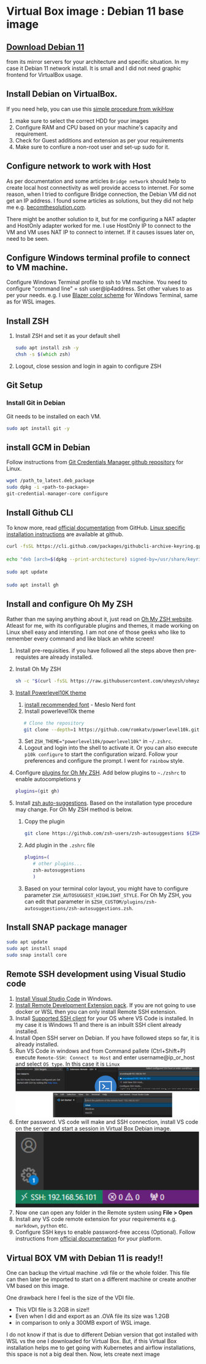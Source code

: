 # Virtual Box image : Debian 11 base image

## [Download Debian 11](https://www.debian.org/CD/http-ftp/#stable) 

from its mirror servers for your architecture and specific situation. In my case it Debian 11 network install. It is small and I did not need graphic frontend for VirtualBox usage.
## Install Debian on VirtualBox. 

If you need help, you can use this [simple procedure from wikiHow](https://www.wikihow.com/Install-Debian-in-Virtualbox)
   1. make sure to select the correct HDD for your images
   2. Configure RAM and CPU based on your machine's capacity and requirement.
   3. Check for Guest additions and extension as per your requirements
   4. Make sure to confiure a non-root user and set-up sudo for it.

## Configure network to work with Host

As per documentation and some articles `Bridge network` should help to create local host connectivity as well provide access to internet. 
For some reason, when I tried to configure Bridge connection, the Debian VM did not get an IP address. I found some articles as solutions, but they did not help me e.g. [becomthesolution.com](https://becomethesolution.com/blogs/mac/no-network-connectivity-bridged-adapter-virtualbox).

There might be another solution to it, but for me configuring a NAT adapter and HostOnly adapter worked for me.
I use HostOnly IP to connect to the VM and VM uses NAT IP to connect to internet. If it causes issues later on, need to be seen.

## Configure Windows terminal profile to connect to VM machine.

Configure Windows Terminal profile to ssh to VM machine. You need to configure "command line" = ssh user@ip4address.
Set other values to as per your needs. e.g. I use [Blazer color scheme](https://windowsterminalthemes.dev/?theme=Blazer) for Windows Terminal, same as for WSL images.

## Install ZSH

1. Install ZSH and set it as your default shell

   ```zsh
   sudo apt install zsh -y
   chsh -s $(which zsh)
   ```

2. Logout, close session and login in again to configure ZSH

## Git Setup

### Install Git in Debian

  Git needs to be installed on each VM.

  ```zsh
  sudo apt install git -y
  ```

## install GCM in Debian

Follow instructions from [Git Credentials Manager github repository](https://github.com/GitCredentialManager/git-credential-manager/blob/main/README.md#linux-install-instructions) for Linux.

```zsh
wget /path_to_latest.deb_package
sudo dpkg -i <path-to-package>
git-credential-manager-core configure
```

## Install Github CLI

To know more, read [official documentation](https://cli.github.com/) from GitHub. [Linux specific installation instructions](https://github.com/cli/cli/blob/trunk/docs/install_linux.md) are available at github.

```zsh
curl -fsSL https://cli.github.com/packages/githubcli-archive-keyring.gpg | sudo dd of=/usr/share/keyrings/githubcli-archive-keyring.gpg

echo "deb [arch=$(dpkg --print-architecture) signed-by=/usr/share/keyrings/githubcli-archive-keyring.gpg] https://cli.github.com/packages stable main" | sudo tee /etc/apt/sources.list.d/github-cli.list > /dev/null

sudo apt update

sudo apt install gh
```

## Install and configure Oh My ZSH

Rather than me saying anything about it, just read on [Oh My ZSH website](https://ohmyz.sh/). Atleast for me, with its configurable plugins and themes, it made working on Linux shell easy and intersting. I am not one of those geeks who like to remember every command and like black an white screen!

1. Install pre-requisities. if you have followed all the steps above then pre-requistes are already installed.
2. Install Oh My ZSH

   ```zsh
   sh -c "$(curl -fsSL https://raw.githubusercontent.com/ohmyzsh/ohmyzsh/master/tools/install.sh)"
   ```

3. [Install Powerlevel10K theme](https://github.com/romkatv/powerlevel10k)
   1. [install recommended font](https://github.com/romkatv/powerlevel10k#meslo-nerd-font-patched-for-powerlevel10k) - Meslo Nerd font
   2. Install powerlevel10k theme

   ```zsh
      # Clone the repository
      git clone --depth=1 https://github.com/romkatv/powerlevel10k.git ${ZSH_CUSTOM:-$HOME/.oh-my-zsh/custom}/themes/powerlevel10k
      ```

   3. Set `ZSH_THEME="powerlevel10k/powerlevel10k"` in `~/.zshrc`.
   4. Logout and login into the shell to activate it. Or you can also execute `p10k configure` to start the configuration wizard. Follow your preferences and configure the prompt. I went for `rainbow` style.
   

4. Configure [plugins for Oh My ZSH](https://github.com/ohmyzsh/ohmyzsh/wiki/Plugins). Add below plugins to `~./zshrc` to enable autocompletions
y
   ```zsh
   plugins=(git gh)
   ```

5. Install [zsh auto-suggestions](https://github.com/zsh-users/zsh-autosuggestions). Based on the installation type procedure may change. For Oh My ZSH method is below.  

   1. Copy the plugin

      ```zsh
      git clone https://github.com/zsh-users/zsh-autosuggestions ${ZSH_CUSTOM:-~/.oh-my-zsh/custom}/plugins/zsh-autosuggestions 
      ```

   2. Add plugin in the `.zshrc` file

      ```zsh
      plugins=( 
         # other plugins...
         zsh-autosuggestions
         )
      ```

   3. Based on your terminal color layout, you might have to configure parameter `ZSH_AUTOSUGGEST_HIGHLIGHT_STYLE`. For Oh My ZSH, you can edit that parameter in `$ZSH_CUSTOM/plugins/zsh-autosuggestions/zsh-autosuggestions.zsh`. 

## Install SNAP package manager

```zsh
sudo apt update
sudo apt install snapd
sudo snap install core
```

## Remote SSH development using Visual Studio code

1. [Install Visual Studio Code](https://code.visualstudio.com/download) in Windows.
2. [Install Remote Development Extension pack](https://marketplace.visualstudio.com/items?itemName=ms-vscode-remote.vscode-remote-extensionpack). If you are not going to use docker or WSL then you can only install Remote SSH extension.
3. Install [Supported SSH client](https://code.visualstudio.com/docs/remote/troubleshooting#_installing-a-supported-ssh-client) for your OS where VS Code is installed. In my case it is Windows 11 and there is an inbuilt SSH client already installed.
4. Install Open SSH server on Debian. If you have followed steps so far, it is already installed.
5. Run VS Code in windows and from Command pallete (Ctrl+Shift+P) execute `Remote-SSH: Connect to Host` and enter username@ip_or_host and select `OS type`. In this case it is `Linux`
   ![Configure Remote SSH host in VS Code](images/base_image/base_connect_ssh_host.drawio.svg)
6.  Enter password. VS code will make and SSH connection, install VS code on the server and start a session in Virtual Box Debian image.
  ![VS Code session in Remote SSH on Virtual Box](images/base_image/base_remote_ssh_connection.drawio.svg)
7. Now one can open any folder in the Remote system using **File > Open**
8. Install any VS code remote extension for your requirements e.g. `markdown`, `python` etc.
9. Configure SSH keys to enable password-free access (Optional). Follow instructions from [official documentation](https://code.visualstudio.com/docs/remote/troubleshooting#_quick-start-using-ssh-keys) for your platform. 

## Virtual BOX VM with Debian 11 is ready!!

One can backup the virtual machine .vdi file or the whole folder. This file can then later be imported to start on a different machine or create another VM based on this image.


One drawback here I feel is the size of the VDI file. 
- This VDI file is 3.2GB in size!! 
- Even when I did and export as an .OVA file its size was 1.2GB
- in comparison to only a 300MB export of WSL image.

I do not know if that is due to different Debian version that got installed with WSL vs the one I downloaded for Virtual Box. But, if this Virtual Box installation helps me to get going with Kubernetes and airflow installations, this space is not a big deal then. Now, lets create next image